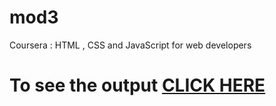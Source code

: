 # mod3
Coursera : HTML , CSS and JavaScript for web developers
# To see the output [CLICK HERE](https://Rathimeenamanimaran.github.io/mod3/index.html)
